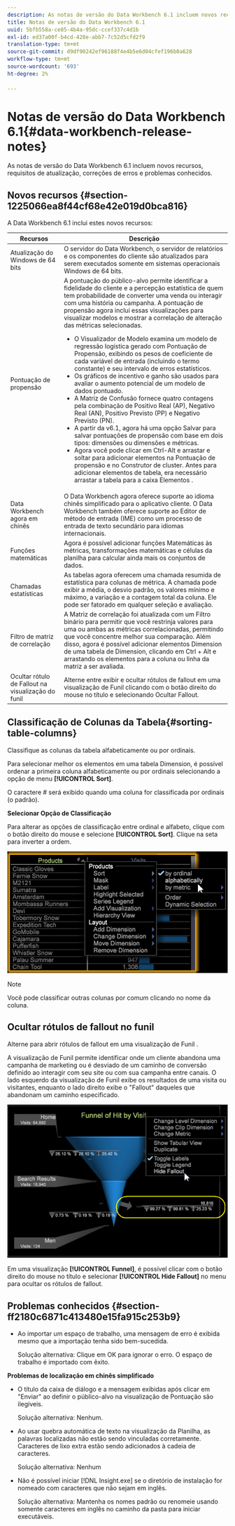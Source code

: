 ```yaml
---
description: As notas de versão do Data Workbench 6.1 incluem novos recursos, requisitos de atualização, correções de erros e problemas conhecidos.
title: Notas de versão do Data Workbench 6.1
uuid: 5bfb558a-ce85-4b4a-95dc-ccef337c4d1b
exl-id: ed37a00f-b4cd-428e-abb7-7c52d5cfd2f9
translation-type: tm+mt
source-git-commit: d9df90242ef96188f4e4b5e6d04cfef196b0a628
workflow-type: tm+mt
source-wordcount: '693'
ht-degree: 2%

---
```


# Notas de versão do Data Workbench 6.1{#data-workbench-release-notes}

As notas de versão do Data Workbench 6.1 incluem novos recursos, requisitos de atualização, correções de erros e problemas conhecidos.

## Novos recursos {#section-1225066ea8f44cf68e42e019d0bca816}

A Data Workbench 6.1 inclui estes novos recursos:

| Recursos | Descrição |
|--- |--- |
| Atualização do Windows de 64 bits | O servidor do Data Workbench, o servidor de relatórios e os componentes do cliente são atualizados para serem executados somente em sistemas operacionais Windows de 64 bits. |
| Pontuação de propensão | A pontuação do público-alvo permite identificar a fidelidade do cliente e a percepção estatística de quem tem probabilidade de converter uma venda ou interagir com uma história ou campanha. A pontuação de propensão agora inclui essas visualizações para visualizar modelos e mostrar a correlação de alteração das métricas selecionadas.<ul><li>O Visualizador de Modelo examina um modelo de regressão logística gerado com Pontuação de Propensão, exibindo os pesos de coeficiente de cada variável de entrada (incluindo o termo constante) e seu intervalo de erros estatísticos. </li><li>Os gráficos de incentivo e ganho são usados para avaliar o aumento potencial de um modelo de dados pontuado.</li><li>A Matriz de Confusão fornece quatro contagens pela combinação de Positivo Real (AP), Negativo Real (AN), Positivo Previsto (PP) e Negativo Previsto (PN).</li> <li>A partir da v6.1, agora há uma opção Salvar para salvar pontuações de propensão com base em dois tipos: dimensões ou dimensões e métricas.</li><li>Agora você pode clicar em Ctrl-Alt e arrastar e soltar para adicionar elementos na Pontuação de propensão e no Construtor de cluster. Antes para adicionar elementos de tabela, era necessário arrastar a tabela para a caixa Elementos .</li></ul> |
| Data Workbench agora em chinês | O Data Workbench agora oferece suporte ao idioma chinês simplificado para o aplicativo cliente. O Data Workbench também oferece suporte ao Editor de método de entrada (IME) como um processo de entrada de texto secundário para idiomas internacionais. |
| Funções matemáticas | Agora é possível adicionar funções Matemáticas às métricas, transformações matemáticas e células da planilha para calcular ainda mais os conjuntos de dados. |
| Chamadas estatísticas | As tabelas agora oferecem uma chamada resumida de estatística para colunas de métrica. A chamada pode exibir a média, o desvio padrão, os valores mínimo e máximo, a variação e a contagem total da coluna. Ele pode ser fatorado em qualquer seleção e avaliação. |
| Filtro de matriz de correlação | A Matriz de correlação foi atualizada com um Filtro binário para permitir que você restrinja valores para uma ou ambas as métricas correlacionadas, permitindo que você concentre melhor sua comparação. Além disso, agora é possível adicionar elementos Dimension de uma tabela de Dimension, clicando em Ctrl + Alt e arrastando os elementos para a coluna ou linha da matriz a ser avaliada. |
| Ocultar rótulo de Fallout na visualização do funil | Alterne entre exibir e ocultar rótulos de fallout em uma visualização de Funil clicando com o botão direito do mouse no título e selecionando Ocultar Fallout. |

## Classificação de Colunas da Tabela{#sorting-table-columns}

Classifique as colunas da tabela alfabeticamente ou por ordinais.

Para selecionar melhor os elementos em uma tabela Dimension, é possível ordenar a primeira coluna alfabeticamente ou por ordinais selecionando a opção de menu **[!UICONTROL Sort]**.

O caractere # será exibido quando uma coluna for classificada por ordinais (o padrão).

**Selecionar Opção de Classificação**

Para alterar as opções de classificação entre ordinal e alfabeto, clique com o botão direito do mouse e selecione **[!UICONTROL Sort]**. Clique na seta para inverter a ordem.

![](assets/sort_table_alpha.png)

>[!NOTE]
>
>Você pode classificar outras colunas por comum clicando no nome da coluna.

## Ocultar rótulos de fallout no funil

Alterne para abrir rótulos de fallout em uma visualização de Funil .

A visualização de Funil permite identificar onde um cliente abandona uma campanha de marketing ou é desviado de um caminho de conversão definido ao interagir com seu site ou com sua campanha entre canais. O lado esquerdo da visualização de Funil exibe os resultados de uma visita ou visitantes, enquanto o lado direito exibe o &quot;Fallout&quot; daqueles que abandonam um caminho especificado.

![](assets/c_funnel_hide_fallout.png)

Em uma visualização **[!UICONTROL Funnel]**, é possível clicar com o botão direito do mouse no título e selecionar **[!UICONTROL Hide Fallout]** no menu para ocultar os rótulos de fallout.

## Problemas conhecidos {#section-ff2180c6871c413480e15fa915c253b9}

* Ao importar um espaço de trabalho, uma mensagem de erro é exibida mesmo que a importação tenha sido bem-sucedida.

   Solução alternativa: Clique em OK para ignorar o erro. O espaço de trabalho é importado com êxito.

**Problemas de localização em chinês simplificado**

* O título da caixa de diálogo e a mensagem exibidas após clicar em &quot;Enviar&quot; ao definir o público-alvo na visualização de Pontuação são ilegíveis.

   Solução alternativa: Nenhum.
* Ao usar quebra automática de texto na visualização da Planilha, as palavras localizadas não estão sendo vinculadas corretamente. Caracteres de lixo extra estão sendo adicionados à cadeia de caracteres.

   Solução alternativa: Nenhum
* Não é possível iniciar [!DNL Insight.exe] se o diretório de instalação for nomeado com caracteres que não sejam em inglês.

   Solução alternativa: Mantenha os nomes padrão ou renomeie usando somente caracteres em inglês no caminho da pasta para iniciar executáveis.
